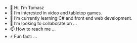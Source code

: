 - 👋 Hi, I’m Tomasz
- 👀 I’m interested in video and tabletop games.
- 🌱 I’m currently learning C# and front end web development.
- 💞️ I’m looking to collaborate on ...
- 📫 How to reach me ...
- ⚡ Fun fact: ...

<!---
ButcherFrank/ButcherFrank is a ✨ special ✨ repository because its `README.md` (this file) appears on your GitHub profile.
You can click the Preview link to take a look at your changes.
--->

